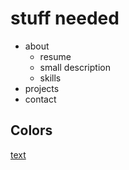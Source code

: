 # stuff needed

- about
  - resume
  - small description
  - skills
- projects
- contact


## Colors 

[text](https://coolors.co/191d24-2e3642-434e60-70777a-7e8482-cacab9)